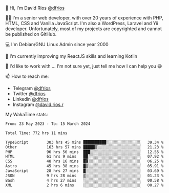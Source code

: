 👋 Hi, I'm David Rios [@dfrios](https://github.com/dfrios)

👨‍💻 I'm a senior web developer, with over 20 years of experience with PHP, HTML, CSS and Vanilla JavaScript. I'm also a WordPress, Laravel and Yii developer. Unfortunately, most of my projects are copyrighted and cannot be published on GitHub.

💻 I'm Debian/GNU Linux Admin since year 2000

🌱 I'm currently improving my ReactJS skills and learning Kotlin

💞️ I'd like to work with ... I'm not sure yet, just tell me how I can help you 😅


📫 How to reach me:
* Telegram [@dfrios](https://t.me/dfrios)
* Twitter [@dfrios](https://twitter.com/dfrios)
* Linkedin [@dfrios](https://linkedin.com/in/dfrios)
* Instagram [@david.rios.r](https://instagram.com/david.rios.r)



My WakaTime stats:
<!--START_SECTION:waka-->

```txt
From: 23 May 2023 - To: 15 March 2024

Total Time: 772 hrs 11 mins

TypeScript        303 hrs 45 mins ██████████░░░░░░░░░░░░░░░   39.34 %
Other             163 hrs 57 mins █████▒░░░░░░░░░░░░░░░░░░░   21.23 %
PHP               96 hrs 56 mins  ███░░░░░░░░░░░░░░░░░░░░░░   12.55 %
HTML              61 hrs 9 mins   ██░░░░░░░░░░░░░░░░░░░░░░░   07.92 %
CSS               48 hrs 16 mins  █▓░░░░░░░░░░░░░░░░░░░░░░░   06.25 %
Astro             45 hrs 38 mins  █▒░░░░░░░░░░░░░░░░░░░░░░░   05.91 %
JavaScript        28 hrs 27 mins  █░░░░░░░░░░░░░░░░░░░░░░░░   03.69 %
JSON              9 hrs 28 mins   ▒░░░░░░░░░░░░░░░░░░░░░░░░   01.23 %
Bash              4 hrs 27 mins   ░░░░░░░░░░░░░░░░░░░░░░░░░   00.58 %
XML               2 hrs 6 mins    ░░░░░░░░░░░░░░░░░░░░░░░░░   00.27 %
```

<!--END_SECTION:waka-->
